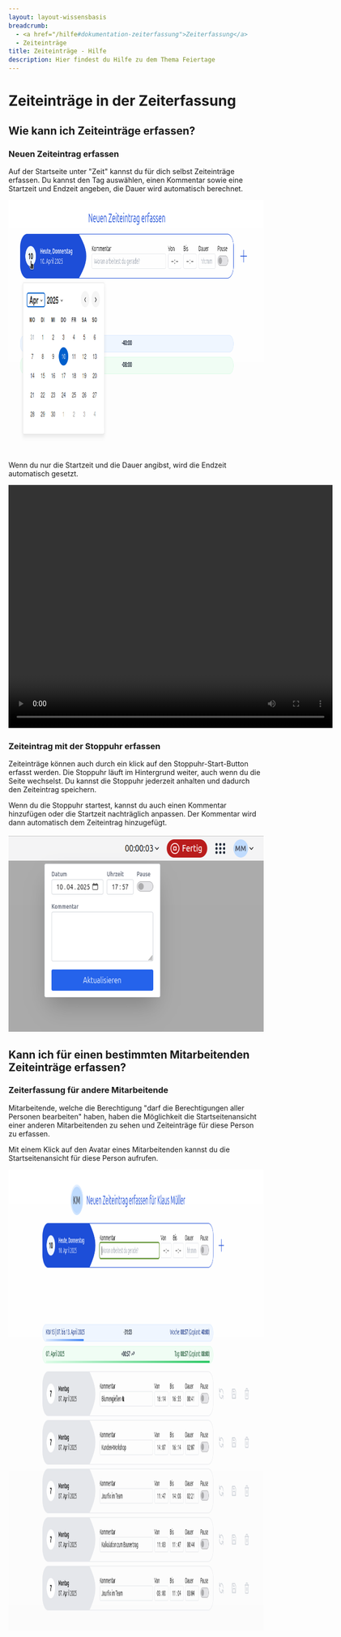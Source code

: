 ```yaml
---
layout: layout-wissensbasis
breadcrumb:
  - <a href="/hilfe#dokumentation-zeiterfassung">Zeiterfassung</a>
  - Zeiteinträge
title: Zeiteinträge - Hilfe
description: Hier findest du Hilfe zu dem Thema Feiertage
---
```


# Zeiteinträge in der Zeiterfassung

## Wie kann ich Zeiteinträge erfassen?

### Neuen Zeiteintrag erfassen

Auf der Startseite unter "Zeit" kannst du für dich selbst Zeiteinträge erfassen.
Du kannst den Tag auswählen, einen Kommentar sowie eine Startzeit und Endzeit angeben, die Dauer wird automatisch berechnet.

<p>
  <picture>
    <img
      src="neuen_zeiteintrag_datum.png"
      alt=""
      decoding="async"
      loading="lazy"
      width="969"
      height="498"
    />
  </picture>
</p>

Wenn du nur die Startzeit und die Dauer angibst, wird die Endzeit automatisch gesetzt.

<p class="content-center">
    <video width="640" height="480" autoplay>
      <source src="neuen_zeiteintrag.webm" type="video/webm" />
      <source src="neuen_zeiteintrag.mp4" type="video/mp4" />
    </video>
</p>

### Zeiteintrag mit der Stoppuhr erfassen

Zeiteinträge können auch durch ein klick auf den Stoppuhr-Start-Button erfasst werden. Die Stoppuhr läuft im
Hintergrund weiter, auch wenn du die Seite wechselst. Du kannst die Stoppuhr jederzeit anhalten und dadurch den Zeiteintrag speichern.

Wenn du die Stoppuhr startest, kannst du auch einen Kommentar hinzufügen oder die Startzeit nachträglich anpassen.
Der Kommentar wird dann automatisch dem Zeiteintrag hinzugefügt.

<p>
  <picture>
    <img
      src="stoppuhr_editieren.png"
      alt=""
      decoding="async"
      loading="lazy"
      width="624"
      height="391"
    />
  </picture>
</p>

## Kann ich für einen bestimmten Mitarbeitenden Zeiteinträge erfassen?

### Zeiterfassung für andere Mitarbeitende

Mitarbeitende, welche die Berechtigung "darf die Berechtigungen aller Personen bearbeiten" haben, haben die Möglichkeit
die Startseitenansicht einer anderen Mitarbeitenden zu sehen und Zeiteinträge für diese Person zu erfassen.

Mit einem Klick auf den Avatar eines Mitarbeitenden kannst du die Startseitenansicht für diese Person aufrufen.

<p>
  <picture>
    <img
      src="zeiteintrag_fuer_mitarbeitenden.png"
      alt=""
      decoding="async"
      loading="lazy"
      width="1211"
      height="911"
    />
  </picture>
